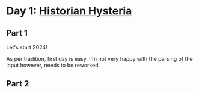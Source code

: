 # Day 1: [Historian Hysteria](https://adventofcode.com/2024/day/1)

## Part 1

Let's start 2024!

As per tradition, first day is easy. I'm not very happy with the parsing of the input however, needs to be reworked.

## Part 2

